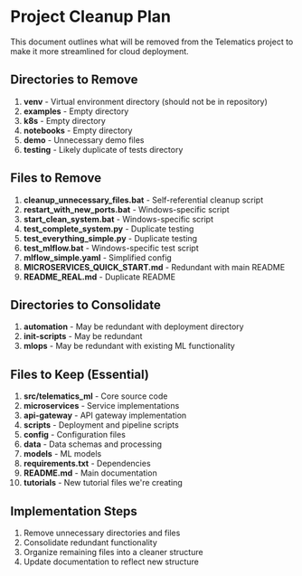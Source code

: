 # Project Cleanup Plan

This document outlines what will be removed from the Telematics project to make it more streamlined for cloud deployment.

## Directories to Remove

1. **venv** - Virtual environment directory (should not be in repository)
2. **examples** - Empty directory
3. **k8s** - Empty directory
4. **notebooks** - Empty directory
5. **demo** - Unnecessary demo files
6. **testing** - Likely duplicate of tests directory

## Files to Remove

1. **cleanup_unnecessary_files.bat** - Self-referential cleanup script
2. **restart_with_new_ports.bat** - Windows-specific script
3. **start_clean_system.bat** - Windows-specific script
4. **test_complete_system.py** - Duplicate testing
5. **test_everything_simple.py** - Duplicate testing
6. **test_mlflow.bat** - Windows-specific test script
7. **mlflow_simple.yaml** - Simplified config
8. **MICROSERVICES_QUICK_START.md** - Redundant with main README
9. **README_REAL.md** - Duplicate README

## Directories to Consolidate

1. **automation** - May be redundant with deployment directory
2. **init-scripts** - May be redundant
3. **mlops** - May be redundant with existing ML functionality

## Files to Keep (Essential)

1. **src/telematics_ml** - Core source code
2. **microservices** - Service implementations
3. **api-gateway** - API gateway implementation
4. **scripts** - Deployment and pipeline scripts
5. **config** - Configuration files
6. **data** - Data schemas and processing
7. **models** - ML models
8. **requirements.txt** - Dependencies
9. **README.md** - Main documentation
10. **tutorials** - New tutorial files we're creating

## Implementation Steps

1. Remove unnecessary directories and files
2. Consolidate redundant functionality
3. Organize remaining files into a cleaner structure
4. Update documentation to reflect new structure